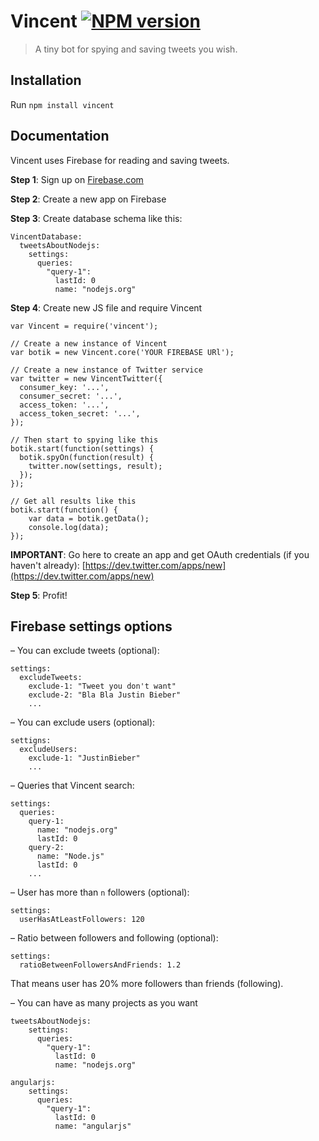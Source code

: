 # Vincent [![NPM version][npm-image]][npm-url]

> A tiny bot for spying and saving tweets you wish.

## Installation

Run ```npm install vincent```

## Documentation

Vincent uses Firebase for reading and saving tweets.

**Step 1**: Sign up on [Firebase.com](https://www.firebase.com/)

**Step 2**: Create a new app on Firebase

**Step 3**: Create database schema like this:

    VincentDatabase:
      tweetsAboutNodejs:
        settings:
          queries:
            "query-1":
              lastId: 0
              name: "nodejs.org"
              
**Step 4**: Create new JS file and require Vincent

    var Vincent = require('vincent');
    
    // Create a new instance of Vincent
    var botik = new Vincent.core('YOUR FIREBASE URl');
    
    // Create a new instance of Twitter service
    var twitter = new VincentTwitter({
      consumer_key: '...',
      consumer_secret: '...',
      access_token: '...',
      access_token_secret: '...',
    });
    
    // Then start to spying like this
    botik.start(function(settings) {
      botik.spyOn(function(result) {
        twitter.now(settings, result);
      });
    });
    
    // Get all results like this
    botik.start(function() {
        var data = botik.getData();
        console.log(data);
    });
    
**IMPORTANT**: Go here to create an app and get OAuth credentials (if you haven't already): [https://dev.twitter.com/apps/new](https://dev.twitter.com/apps/new)


**Step 5**: Profit!

## Firebase settings options

– You can exclude tweets (optional):

    settings:
      excludeTweets:
        exclude-1: "Tweet you don't want"
        exclude-2: "Bla Bla Justin Bieber"
        ...
      
– You can exclude users (optional):

    settigns:
      excludeUsers:
        exclude-1: "JustinBieber"
        ...
        
– Queries that Vincent search:

    settings:
      queries:
        query-1:
          name: "nodejs.org"
          lastId: 0
        query-2:
          name: "Node.js"
          lastId: 0
        ...
        
– User has more than `n` followers (optional):

    settings:
      userHasAtLeastFollowers: 120
      
– Ratio between followers and following (optional):

    settings:
      ratioBetweenFollowersAndFriends: 1.2
      
    
  That means user has 20% more followers than friends (following).
  
– You can have as many projects as you want

    tweetsAboutNodejs:
        settings:
          queries:
            "query-1":
              lastId: 0
              name: "nodejs.org"
              
    angularjs:
        settings:
          queries:
            "query-1":
              lastId: 0
              name: "angularjs"
              
              

          


[npm-url]:  https://npmjs.org/package/vincent
[npm-image]: http://img.shields.io/npm/v/vincent.svg?style=flat
